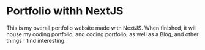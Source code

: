 # Portfolio withh NextJS

This is my overall portfolio website made with NextJS. When finished, it will
house my coding portfolio, and coding portfolio, as well as a Blog, and other
things I find interesting.

